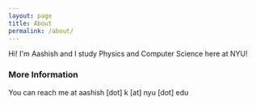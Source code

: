 ```yaml
---
layout: page
title: About
permalink: /about/
---
```


Hi! I'm Aashish and I study Physics and Computer Science here at NYU!

### More Information

You can reach me at aashish [dot] k [at] nyu [dot] edu
